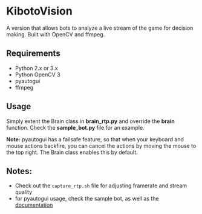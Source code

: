 # KibotoVision

A version that allows bots to analyze a live stream of the game for decision making.
Built with OpenCV and ffmpeg.

## Requirements
- Python 2.x or 3.x
- Python OpenCV 3
- pyautogui
- ffmpeg

## Usage
Simply extent the Brain class in **brain_rtp.py** and override the **brain** function.
Check the **sample_bot.py** file for an example.

**Note:** pyautogui has a failsafe feature, so that when your keyboard and mouse actions backfire, you can cancel the actions by moving the mouse to the top right. The Brain class enables this by default.

## Notes:
- Check out the `capture_rtp.sh` file for adjusting framerate and stream quality
- for pyautogui usage, check the sample bot, as well as the [documentation](https://pyautogui.readthedocs.org/en/latest/introduction.html)
